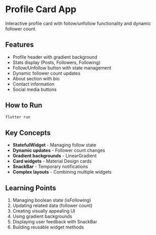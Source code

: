 # Profile Card App

Interactive profile card with follow/unfollow functionality and dynamic follower count.

## Features

- Profile header with gradient background
- Stats display (Posts, Followers, Following)
- Follow/Unfollow button with state management
- Dynamic follower count updates
- About section with bio
- Contact information
- Social media buttons

## How to Run

```bash
flutter run
```

## Key Concepts

- **StatefulWidget** - Managing follow state
- **Dynamic updates** - Follower count changes
- **Gradient backgrounds** - LinearGradient
- **Card widgets** - Material Design cards
- **SnackBar** - Temporary notifications
- **Complex layouts** - Combining multiple widgets

## Learning Points

1. Managing boolean state (isFollowing)
2. Updating related data (follower count)
3. Creating visually appealing UI
4. Using gradient backgrounds
5. Displaying user feedback with SnackBar
6. Building reusable widget methods
